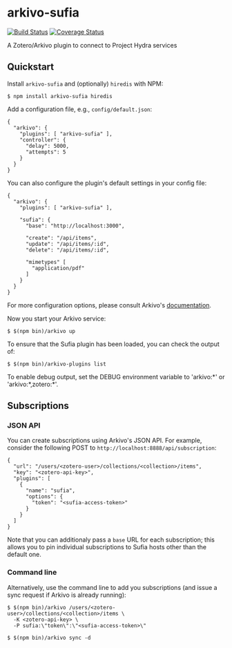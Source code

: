 arkivo-sufia
============
[![Build Status](https://travis-ci.org/inukshuk/arkivo-sufia.svg?branch=master)](https://travis-ci.org/inukshuk/arkivo-sufia)
[![Coverage Status](https://coveralls.io/repos/inukshuk/arkivo-sufia/badge.svg)](https://coveralls.io/r/inukshuk/arkivo-sufia)

A Zotero/Arkivo plugin to connect to Project Hydra services

Quickstart
----------
Install `arkivo-sufia` and (optionally) `hiredis` with NPM:

    $ npm install arkivo-sufia hiredis

Add a configuration file, e.g., `config/default.json`:

    {
      "arkivo": {
        "plugins": [ "arkivo-sufia" ],
        "controller": {
          "delay": 5000,
          "attempts": 5
        }
      }
    }

You can also configure the plugin's default settings in your
config file:

    {
      "arkivo": {
        "plugins": [ "arkivo-sufia" ],

        "sufia": {
          "base": "http://localhost:3000",

          "create": "/api/items",
          "update": "/api/items/:id",
          "delete": "/api/items/:id",

          "mimetypes" [
            "application/pdf"
          ]
        }
      }
    }

For more configuration options, please consult Arkivo's
[documentation](https://github.com/inukshuk/arkivo#configuration).

Now you start your Arkivo service:

    $ $(npm bin)/arkivo up

To ensure that the Sufia plugin has been loaded, you can
check the output of:

    $ $(npm bin)/arkivo-plugins list

To enable debug output, set the DEBUG environment variable
to 'arkivo:\*' or 'arkivo:\*,zotero:\*'.

Subscriptions
-------------

### JSON API
You can create subscriptions using Arkivo's JSON API. For example,
consider the following POST to `http://localhost:8888/api/subscription`:

    {
      "url": "/users/<zotero-user>/collections/<collection>/items",
      "key": "<zotero-api-key>",
      "plugins": [
        {
          "name": "sufia",
          "options": {
            "token": "<sufia-access-token>"
          }
        }
      ]
    }

Note that you can additionaly pass a `base` URL for each subscription;
this allows you to pin individual subscriptions to Sufia hosts other
than the default one.

### Command line
Alternatively, use the command line to add you subscriptions (and issue
a sync request if Arkivo is already running):

    $ $(npm bin)/arkivo /users/<zotero-user>/collections/<collection>/items \
      -K <zotero-api-key> \
      -P sufia:\"token\":\"<sufia-access-token>\"

    $ $(npm bin)/arkivo sync -d

